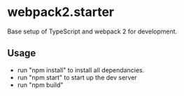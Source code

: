 # webpack2.starter
Base setup of TypeScript and webpack 2 for development.

## Usage
- run "npm install" to install all dependancies.
- run "npm start" to start up the dev server
- run "npm build" 
